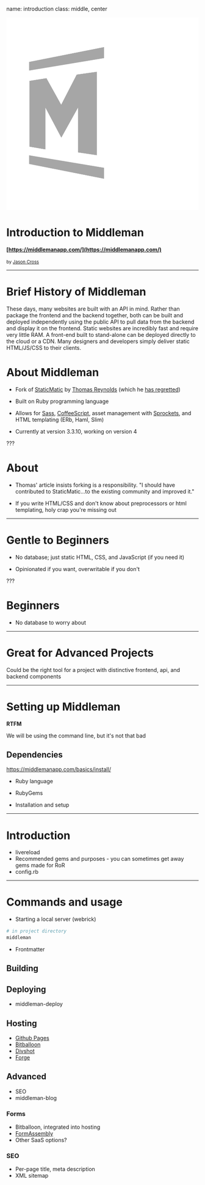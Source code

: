 name: introduction
class: middle, center

![Middleman logo](images/middleman-logo.svg)

# Introduction to Middleman

**[https://middlemanapp.com/](https://middlemanapp.com/)**

<small>by [Jason Cross](http://hellojason.net)</small>

---

# Brief History of Middleman

These days, many websites are built with an API in mind. Rather than package the frontend and the backend together, both can be built and deployed independently using the public API to pull data from the backend and display it on the frontend. Static websites are incredibly fast and require very little RAM. A front-end built to stand-alone can be deployed directly to the cloud or a CDN. Many designers and developers simply deliver static HTML/JS/CSS to their clients.

# About Middleman

* Fork of [StaticMatic](https://github.com/staticmatic/staticmatic) by [Thomas Reynolds](http://awardwinningfjords.com/) (which he [has regretted](http://awardwinningfjords.com/2012/12/30/dont-fork.html))

* Built on Ruby programming language

* Allows for [Sass](http://sass-lang.com/), [CoffeeScript](http://coffeescript.org/), asset management with [Sprockets](https://github.com/sstephenson/sprockets), and HTML templating (ERb, Haml, Slim)

* Currently at version 3.3.10, working on version 4

???

# About

* Thomas' article insists forking is a responsibility. "I should have contributed to StaticMatic...to the existing community and improved it."

* If you write HTML/CSS and don't know about preprocessors or html templating, holy crap you're missing out

---

# Gentle to Beginners

* No database; just static HTML, CSS, and JavaScript (if you need it)

* Opinionated if you want, overwritable if you don't

???

# Beginners

* No database to worry about

---

# Great for Advanced Projects

Could be the right tool for a project with distinctive frontend, api, and backend components

---

# Setting up Middleman

**RTFM**

We will be using the command line, but it's not that bad

## Dependencies

https://middlemanapp.com/basics/install/

* Ruby language
* RubyGems


* Installation and setup

---

# Introduction

* livereload
* Recommended gems and purposes - you can sometimes get away gems made for RoR
* config.rb

---

# Commands and usage

* Starting a local server (webrick)

```bash
# in project directory
middleman
```

* Frontmatter

## Building

## Deploying

* middleman-deploy

## Hosting

* [Github Pages](https://pages.github.com/)
* [Bitballoon](https://www.bitballoon.com)
* [Divshot](https://divshot.com/)
* [Forge](https://getforge.com/)

## Advanced

* SEO
* middleman-blog

### Forms

* Bitballoon, integrated into hosting
* [FormAssembly](http://www.formassembly.com/)
* Other SaaS options?

### SEO

* Per-page title, meta description
* XML sitemap
